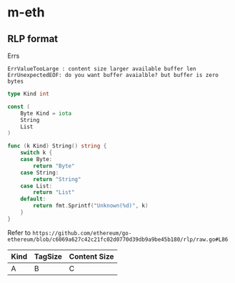 # m-eth

## RLP format

Errs
```
ErrValueTooLarge : content size larger available buffer len
ErrUnexpectedEOF: do you want buffer avaialble? but buffer is zero bytes
```

```go
type Kind int

const (
	Byte Kind = iota
	String
	List
)

func (k Kind) String() string {
	switch k {
	case Byte:
		return "Byte"
	case String:
		return "String"
	case List:
		return "List"
	default:
		return fmt.Sprintf("Unknown(%d)", k)
	}
}
```

Refer to `https://github.com/ethereum/go-ethereum/blob/c6069a627c42c21fc02d0770d39db9a9be45b180/rlp/raw.go#L86`

| Kind | TagSize | Content Size |
|------|---------|--------------|
| A | B | C |
